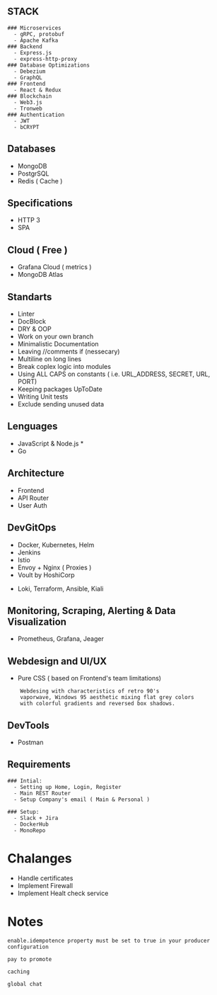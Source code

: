 ## STACK	
	### Microservices 
	  - gRPC, protobuf
	  - Apache Kafka
	### Backend
 	  - Express.js
 	  - express-http-proxy 
	### Database Optimizations
	  - Debezium
	  - GraphQL
	### Frontend
	  - React & Redux
	### Blockchain
	  - Web3.js
	  - Tronweb
	### Authentication
	  - JWT
	  - bCRYPT

## Databases
 - MongoDB
 - PostgrSQL
 - Redis ( Cache )
 
## Specifications
 - HTTP 3
 - SPA

## Cloud ( Free )
 - Grafana Cloud ( metrics )
 - MongoDB Atlas

## Standarts
 - Linter
 - DocBlock
 - DRY & OOP
 - Work on your own branch
 - Minimalistic Documentation 
 - Leaving //comments if (nessecary)
 - Multiline on long lines
 - Break coplex logic into modules 
 - Using ALL CAPS on constants 
   ( i.e. URL_ADDRESS, SECRET, URL, PORT) 
 - Keeping packages UpToDate
 - Writing Unit tests
 - Exclude sending unused data
 
## Lenguages
 - JavaScript & Node.js * <TypeScript>
 - Go

## Architecture
 - Frontend
 - API Router
 - User Auth
 
## DevGitOps
 - Docker, Kubernetes, Helm
 - Jenkins
 - Istio 
 - Envoy + Nginx ( Proxies )
 - Voult by HoshiCorp
 * Loki, Terraform, Ansible, Kiali

## Monitoring, Scraping, Alerting & Data Visualization
 - Prometheus, Grafana, Jeager

## Webdesign and UI/UX
 - Pure CSS ( based on Frontend's team limitations) 
 
```
	Webdesing with characteristics of retro 90's
	vaporwave, Windows 95 aesthetic mixing flat grey colors
	with colorful gradients and reversed box shadows.
```

## DevTools
 - Postman

## Requirements
	### Intial:
	  - Setting up Home, Login, Register
	  - Main REST Router 
	  - Setup Company's email ( Main & Personal ) 
	
	### Setup:
	  - Slack + Jira
	  - DockerHub
	  - MonoRepo
	  
# Chalanges
 - Handle certificates
 - Implement Firewall
 - Implement Healt check service

# Notes
```
enable.idempotence property must be set to true in your producer configuration

pay to promote

caching

global chat


```